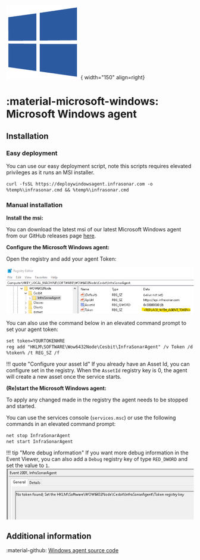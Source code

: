 ![Software Package](../../images/windows_logo.png){ width="150" align=right}

# :material-microsoft-windows: Microsoft Windows agent

## Installation

### Easy deployment

You can use our easy deployment script, note this scripts requires elevated privileges as it runs an MSI installer.

```
curl -fsSL https://deploywindowsagent.infrasonar.com -o %temp%\infrasonar.cmd && %temp%\infrasonar.cmd
```

### Manual installation 

**Install the msi:**

You can download the latest msi of our latest Microsoft Windows agent from our GitHub releases page [here](https://github.com/infrasonar/windows-agent/releases/latest).


**Configure the Microsoft Windows agent:**

Open the registry and add your agent Token:

![registry](../../images/window-registry-token.png)

You can also use the command below in an elevated command prompt to set your agent token:

```batch
set token=YOURTOKENHRE
reg add "HKLM\SOFTWARE\Wow6432Node\Cesbit\InfraSonarAgent" /v Token /d %token% /t REG_SZ /f
```

!!! quote "Configure your asset Id"
    If you already have an Asset Id, you can configure set in the registry. When the `AssetId` registry key is 0, the agent will create a new asset once the service starts.


**(Re)start the Microsoft Windows agent:**

To apply any changed made in the registry the agent needs to be stopped and started.

You can use the services console (`services.msc`) or use the following commands in an elevated command prompt:

```batch
net stop InfraSonarAgent
net start InfraSonarAgent
```

!!! tip "More debug information"
    If you want more debug information in the Event Viewer, you can also add a `Debug` registry key of type `RED_DWORD` and set the value to `1`.
    ![eventvwr](../../images/windows-applog-eventvwr.png)


## Additional information

:material-github: [Windows agent source code](https://github.com/infrasonar/windows-agent)
